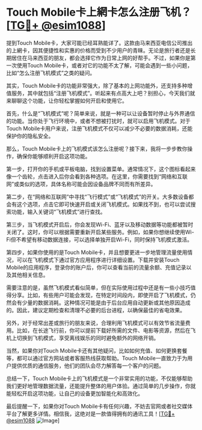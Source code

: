 # Touch Mobile卡上網卡怎么注册飞机？[[TG💪+ @esim1088](https://t.me/s/esim1088)]

提到Touch Mobile卡，大家可能已经耳熟能详了。这款由马来西亚电信公司推出的上網卡，因其便捷性和实惠的价格而受到不少用户的青睐。无论是旅行者还是长期居住在马来西亚的朋友，都会选择它作为日常上网的好帮手。不过，如果你是第一次使用Touch Mobile卡，或者对它的功能不太了解，可能会遇到一些小问题，比如“怎么注册飞机模式”之类的疑问。

其实，Touch Mobile卡的功能非常强大，除了基本的上网功能外，还支持多种增值服务，其中就包括“注册飞机模式”。听起来有点高大上吧？别担心，今天我们就来聊聊这个功能，让你轻松掌握如何开启和使用它。

首先，什么是“飞机模式”呢？简单来说，就是一种可以让设备暂时停止与外界通信的功能。当你处于飞行环境中，或者不想被打扰时，就可以启用飞机模式。对于Touch Mobile卡用户来说，注册飞机模式不仅可以减少不必要的数据消耗，还能保护你的隐私安全。

那么，Touch Mobile卡上的飞机模式该怎么注册呢？接下来，我将一步步教你操作，确保你能够顺利开启这项功能。

第一步，打开你的手机或平板电脑，找到设置菜单。通常情况下，这个图标看起来像一个齿轮，点击进入后你会看到各种选项。在这里，你需要找到“网络和互联网”或类似的选项，具体名称可能会因设备品牌不同而有所差异。

第二步，在“网络和互联网”中寻找“飞行模式”或“飞机模式”的开关。大多数设备都会有这个选项，点击它即可快速开启或关闭飞机模式。如果找不到，也可以尝试搜索功能，输入关键词“飞机模式”进行查找。

第三步，当飞机模式开启后，你会发现Wi-Fi、蓝牙以及移动数据等功能都被暂时关闭了。这时，你可以根据需要重新开启某些服务。例如，如果你想继续使用Wi-Fi但不希望有移动数据连接，可以选择单独开启Wi-Fi，同时保持飞机模式激活。

第四步，如果你使用的是Touch Mobile卡，并且想要更进一步地管理流量使用情况，可以在飞机模式下通过官方应用程序进行详细设置。下载并安装Touch Mobile的应用程序，登录你的账户后，你可以查看当前的流量余额、充值记录以及其他相关信息。

需要注意的是，虽然飞机模式看似简单，但在实际使用过程中还是有一些小技巧值得分享。比如，有些用户可能会发现，在特定时间段内，即使开启了飞机模式，仍然会有少量的数据消耗。这种情况可能是由于后台应用自动更新或其他原因造成的。因此，建议定期检查和清理不必要的后台进程，以确保最佳的省电效果。

另外，对于经常出差或旅行的朋友来说，合理利用飞机模式可以有效节省流量费用。比如，在长途飞行前，你可以提前下载好所需的文件、电影等资源，然后在飞机上切换到飞机模式，享受离线娱乐的同时避免额外的网络开销。

当然，如果你对Touch Mobile卡还有其他疑问，比如如何充值、如何更换套餐等，都可以通过官方网站或者客服热线获取帮助。Touch Mobile一直致力于为用户提供优质的通信服务，他们的团队会尽力解答每一个客户的问题。

总结一下，Touch Mobile卡上的飞机模式是一个非常实用的功能，不仅能够帮助我们更好地管理数据流量，还能提升整体的用户体验。通过简单的几步操作，你就能轻松开启这项功能，让自己的设备更加智能化和高效化。

最后提醒一下，如果你对Touch Mobile卡有任何兴趣，不妨去官网或者社交媒体平台了解更多详情。相信我，这绝对是一款值得拥有的通讯工具！[[TG💪+ @esim1088](https://t.me/s/esim1088) ![Image](https://i.postimg.cc/4NQfJmqS/Snipaste-2025-05-13-00-14-12.png)]